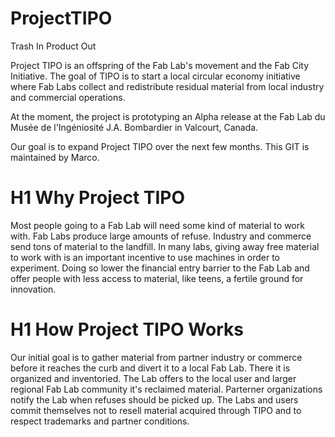 # ProjectTIPO
Trash In Product Out

Project TIPO is an offspring of the Fab Lab's movement and the Fab City Initiative.
The goal of TIPO is to start a local circular economy initiative where Fab Labs collect and redistribute residual material from local industry and commercial operations.

At the moment, the project is prototyping an Alpha release at the Fab Lab du Musée de l'Ingéniosité J.A. Bombardier in Valcourt, Canada.

Our goal is to expand Project TIPO over the next few months. This GIT is maintained by Marco. 

# H1 Why Project TIPO

Most people going to a Fab Lab will need some kind of material to work with. Fab Labs produce large amounts of refuse. Industry and commerce send tons of material to the landfill. In many labs, giving away free material to work with is an important incentive to use machines in order to experiment. Doing so lower the financial entry barrier to the Fab Lab and offer people with less access to material, like teens, a fertile ground for innovation.

# H1 How Project TIPO Works

Our initial goal is to gather material from partner industry or commerce before it reaches the curb and divert it to a local Fab Lab. There it is organized and inventoried. The Lab offers to the local user and larger regional Fab Lab community it's reclaimed material. Parterner organizations notify the Lab when refuses should be picked up. The Labs and users commit themselves not to resell material acquired through TIPO and to respect trademarks and partner conditions.
